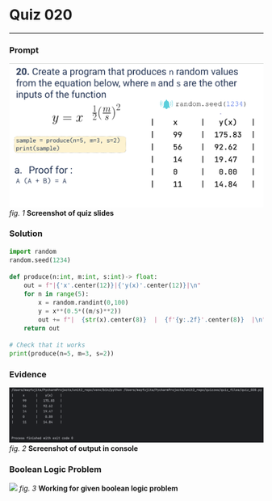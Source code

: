 # Quiz 020
<hr>

### Prompt
![](images/quiz_020_slide.png)
*fig. 1* **Screenshot of quiz slides**

### Solution
```.py
import random
random.seed(1234)

def produce(n:int, m:int, s:int)-> float:
    out = f"|{'x'.center(12)}|{'y(x)'.center(12)}|\n"
    for n in range(5):
        x = random.randint(0,100)
        y = x**(0.5*((m/s)**2))
        out += f"|  {str(x).center(8)}  |  {f'{y:.2f}'.center(8)}  |\n"
    return out

# Check that it works
print(produce(n=5, m=3, s=2))
```

### Evidence
![](images/quiz_020_evidence.png)
*fig. 2* **Screenshot of output in console**

### Boolean Logic Problem
![](images/quiz_020_bool.png)
*fig. 3* **Working for given boolean logic problem**